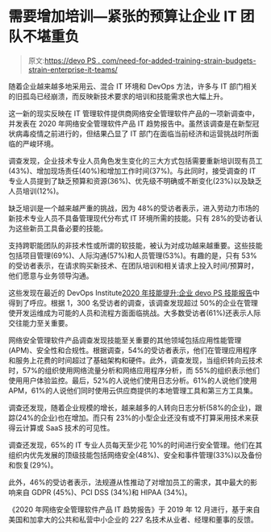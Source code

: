 # 需要增加培训—紧张的预算让企业 IT 团队不堪重负

> 原文:[https://devo PS . com/need-for-added-training-strain-budgets-strain-enterprise-it-teams/](https://devops.com/need-for-increased-training-strained-budgets-strain-enterprise-it-teams/)

随着企业越来越多地采用云、混合 IT 环境和 DevOps 方法，许多与 IT 部门相关的旧孤岛已经崩溃，而反映新技术要求的培训和技能需求也大幅上升。

这一新的现实反映在 IT 管理软件提供商网络安全管理软件产品的一项新调查中，并发表在 2020 年网络安全管理软件产品 IT 趋势报告中。虽然该调查是在新型冠状病毒疫情之前进行的，但结果凸显了 IT 部门在面临当前经济和运营挑战时所面临的严峻环境。

调查发现，企业技术专业人员角色发生变化的三大方式包括需要重新培训现有员工(43%)、增加现场责任(40%)和增加工作时间(37%)。与此同时，接受调查的 IT 专业人员提到了缺乏预算和资源(36%)、优先级不明确或不断变化(23%)以及缺乏人员培训(12%)。

缺乏培训是一个越来越严重的挑战，因为 48%的受访者表示，进入劳动力市场的新技术专业人员不具备管理现代分布式 IT 环境所需的技能。只有 28%的受访者认为这些新员工具备必要的技能。

支持跨职能团队的非技术性或所谓的软技能，被认为对成功越来越重要。这些技能包括项目管理(69%)、人际沟通(57%)和人员管理(53%)。有趣的是，只有 53%的受访者表示，在请求购买新技术、在团队培训和相关请求上投入时间/预算时，他们愿意与业务领导沟通。

这些发现在最近的 DevOps Institute[2020 年技能提升:企业 devo PS 技能报告](https://devops.com/digital-transformation-efforts-hindered-by-lack-of-upskilling/)中得到了呼应。根据 1，300 名受访者的调查，该调查发现超过 50%的企业在管理使开发运维成为可能的人员和流程方面面临挑战。大多数受访者(61%)还表示人际交往能力至关重要。

网络安全管理软件产品调查发现技能至关重要的其他领域包括应用性能管理(APM)、安全性和合规性。根据调查，54%的受访者表示，他们在管理应用程序和服务上花费的时间超过了基础架构和硬件。此外，调查发现，当组织转向云技术时，57%的组织使用网络流量分析和网络应用程序分析，而 55%的组织表示他们使用用户体验监控。最后，52%的人说他们使用日志分析。61%的人说他们使用 APM，61%的人说他们同时使用云供应商提供的本地管理工具和第三方工具集。

调查还发现，随着企业规模的增长，越来越多的人转向日志分析(58%的企业)，跟踪(24%的企业)也在增加。而只有 23%的小型企业还没有或不打算采用技术来获得云计算或 SaaS 技术的可见性。

调查还发现，65%的 IT 专业人员每天至少花 10%的时间进行安全管理。他们在其组织内优先发展的顶级技能包括网络安全(48%)、安全和事件管理(33%)以及备份和恢复(29%)。

此外，46%的受访者表示，法规遵从性推动了对增加员工的需求，其中最大的影响来自 GDPR (45%)、PCI DSS (34%)和 HIPAA (34%)。

《2020 年网络安全管理软件产品 IT 趋势报告》于 2019 年 12 月进行，基于来自美国和加拿大的公共和私营中小企业的 227 名技术从业者、经理和董事的反馈。